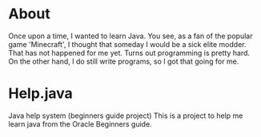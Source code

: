 # About
Once upon a time, I wanted to learn Java.  You see, as a fan of the popular
game 'Minecraft', I thought that someday I would be a sick elite modder.
That has not happened for me yet.  Turns out programming is pretty hard.
On the other hand, I do still write programs, so I got that going for me.

# Help.java
Java help system (beginners guide project)
This is a project to help me learn java from the Oracle Beginners guide.
